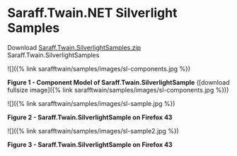# Saraff.Twain.NET Silverlight Samples
Download [Saraff.Twain.SilverlightSamples.zip](https://goo.gl/gDh77c) Saraff.Twain.SilverlightSamples

![]({% link sarafftwain/samples/images/sl-components.jpg %})

**Figure 1 - Component Model of  Saraff.Twain.SilverlightSample** ([download fullsize image]({% link sarafftwain/samples/images/sl-components.jpg %}))

![]({% link sarafftwain/samples/images/sl-sample.jpg %})

**Figure 2 - Saraff.Twain.SilverlightSample on Firefox 43**

![]({% link sarafftwain/samples/images/sl-sample2.jpg %})

**Figure 3 - Saraff.Twain.SilverlightSample on Firefox 43**
